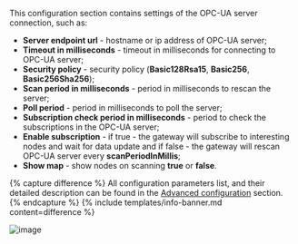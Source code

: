 This configuration section contains settings of the OPC-UA server connection, such as:
- **Server endpoint url** - hostname or ip address of OPC-UA server;
- **Timeout in milliseconds** - timeout in milliseconds for connecting to OPC-UA server;
- **Security policy** - security policy (**Basic128Rsa15**, **Basic256**, **Basic256Sha256**);
- **Scan period in milliseconds** - period in milliseconds to rescan the server;
- **Poll period** - period in milliseconds to poll the server;
- **Subscription check period in milliseconds** - period to check the subscriptions in the OPC-UA server;
- **Enable subscription** - if true - the gateway will subscribe to interesting nodes and wait for data update and if false - the gateway will rescan OPC-UA server every **scanPeriodInMillis**;
- **Show map** - show nodes on scanning **true** or **false**.

{% capture difference %}
All configuration parameters list, and their detailed description can be found in the 
[Advanced configuration](/docs/iot-gateway/config/opc-ua/#advanced-configuration) section.
{% endcapture %}
{% include templates/info-banner.md content=difference %}

![image](https://img.thingsboard.io/gateway/opc-ua-connector/opc-ua-application-basic-certificates-1-ce.png)
